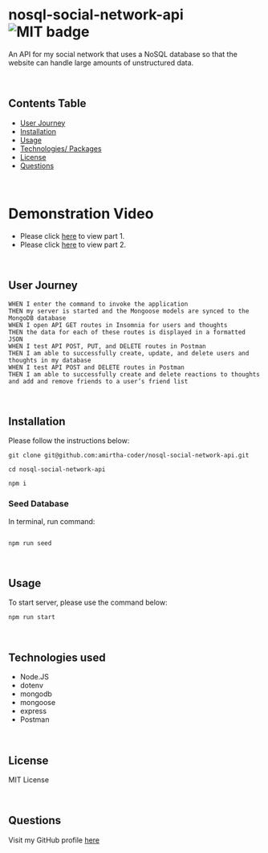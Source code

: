# nosql-social-network-api<br>![MIT badge](https://img.shields.io/badge/MIT-License-green)

An API for my social network that uses a NoSQL database so that the website can handle large amounts of unstructured data.

<br>

## Contents Table

- [User Journey](#user-journey)
- [Installation](#installation)
- [Usage](#usage)
- [Technologies/ Packages](#technologies-used)
- [License](#license)
- [Questions](#questions)

<br>

# Demonstration Video

- Please click [here](https://www.loom.com/share/858abb28b324494c82c494b92f8aefaf) to view part 1.
- Please click [here](https://www.loom.com/share/6bb5061ff2714bc1ba8321ad632e2bd6) to view part 2.

<br>

## User Journey

```
WHEN I enter the command to invoke the application
THEN my server is started and the Mongoose models are synced to the MongoDB database
WHEN I open API GET routes in Insomnia for users and thoughts
THEN the data for each of these routes is displayed in a formatted JSON
WHEN I test API POST, PUT, and DELETE routes in Postman
THEN I am able to successfully create, update, and delete users and thoughts in my database
WHEN I test API POST and DELETE routes in Postman
THEN I am able to successfully create and delete reactions to thoughts and add and remove friends to a user’s friend list
```

<br>

## Installation

Please follow the instructions below:

```
git clone git@github.com:amirtha-coder/nosql-social-network-api.git

cd nosql-social-network-api

npm i
```

### Seed Database

In terminal, run command:

```

npm run seed

```

<br>

## Usage

To start server, please use the command below:

```
npm run start
```

<br>

## Technologies used

- Node.JS
- dotenv
- mongodb
- mongoose
- express
- Postman

<br>

## License

MIT License

<br>

## Questions

Visit my GitHub profile [here](https://github.com/amirtha-coder)
